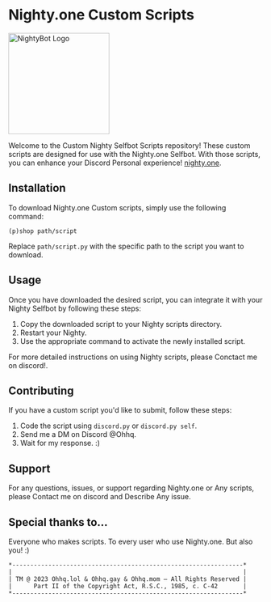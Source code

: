 # Nighty.one Custom Scripts

<img src="https://nighty.one/assets/images/logo/nighty.png" alt="NightyBot Logo" width="200">

Welcome to the Custom Nighty Selfbot Scripts repository! These custom scripts are designed for use with the Nighty.one Selfbot. With those scripts, you can enhance your Discord Personal experience! [nighty.one](https://nighty.one).

## Installation

To download Nighty.one Custom scripts, simply use the following command:

```
(p)shop path/script
```

Replace `path/script.py` with the specific path to the script you want to download.

## Usage

Once you have downloaded the desired script, you can integrate it with your Nighty Selfbot by following these steps:

1. Copy the downloaded script to your Nighty scripts directory.
2. Restart your Nighty.
3. Use the appropriate command to activate the newly installed script.

For more detailed instructions on using Nighty scripts, please Conctact me on discord!.

## Contributing

If you have a custom script you'd like to submit, follow these steps:

1. Code the script using `discord.py` or `discord.py self`.
2. Send me a DM on Discord @Ohhq.
3. Wait for my response. :)

## Support

For any questions, issues, or support regarding Nighty.one  or Any scripts, please Contact me on discord and Describe Any issue.

## Special thanks to...

Everyone who makes scripts. To every user who use Nighty.one. But also you! :)


    *----------------------------------------------------------------*
    |                                                                |
    | TM @ 2023 Ohhq.lol & Ohhq.gay & Ohhq.mom — All Rights Reserved |
    |      Part II of the Copyright Act, R.S.C., 1985, c. C-42       |
    *----------------------------------------------------------------*
